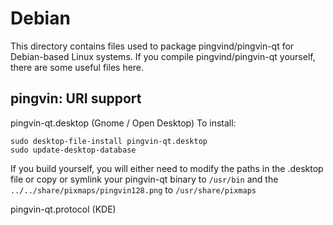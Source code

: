 
Debian
====================
This directory contains files used to package pingvind/pingvin-qt
for Debian-based Linux systems. If you compile pingvind/pingvin-qt yourself, there are some useful files here.

## pingvin: URI support ##


pingvin-qt.desktop  (Gnome / Open Desktop)
To install:

	sudo desktop-file-install pingvin-qt.desktop
	sudo update-desktop-database

If you build yourself, you will either need to modify the paths in
the .desktop file or copy or symlink your pingvin-qt binary to `/usr/bin`
and the `../../share/pixmaps/pingvin128.png` to `/usr/share/pixmaps`

pingvin-qt.protocol (KDE)

